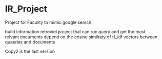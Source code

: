 # IR_Project

Project for Faculity to mimic google search

build Information retreviel project that can run query and get the most relvant documents depend on the cosine similraty of tf_idf vectors between quaeries and documents

Copy2 is the last version
